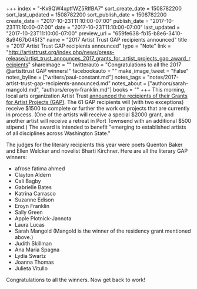 +++
index = "-Kx9QW4xptfWZ5RIfBA7"
sort_create_date = 1508782200
sort_last_updated = 1508782200
sort_publish_date = 1508782200
create_date = "2017-10-23T11:10:00-07:00"
publish_date = "2017-10-23T11:10:00-07:00"
date = "2017-10-23T11:10:00-07:00"
last_updated = "2017-10-23T11:10:00-07:00"
preview_url = "659fe638-fb15-b8e6-3410-8a9467b045f3"
name = "2017 Artist Trust GAP recipients announced"
title = "2017 Artist Trust GAP recipients announced"
type = "Note"
link = "http://artisttrust.org/index.php/news/press-release/artist_trust_announces_2017_grants_for_artist_projects_gap_award_recipients"
shareimage = ""
twitterauto = "Congratulations to all the 2017 @artisttrust GAP winners!"
facebookauto = ""
make_image_tweet = "False"
notes_byline = ["writers/paul-constant.md"]
notes_tags = "notes/2017-artist-trust-gap-recipients-announced.md"
notes_about = ["authors/sarah-mangold.md", "authors/eroyn-franklin.md"]
books = ""
+++
This morning, local arts organization Artist Trust [announced the recipients of their Grants for Artist Projects (GAP)](http://artisttrust.org/index.php/news/press-release/artist_trust_announces_2017_grants_for_artist_projects_gap_award_recipients). The 61 GAP recipients will (with two exceptions) receive $1500 to complete or further the work on projects that are currently in process. (One of the artists will receive a special $2000 grant, and another artist will receive a retreat in Port Townsend with an additional $500 stipend.) The award is intended to benefit "emerging to established artists of all disciplines across Washington State."

The judges for the literary recipients this year were poets Quenton Baker and Ellen Welcker and novelist Bharti Kirchner. Here are all the literary GAP winners:

* afrose fatima ahmed
* Clayton Aldern
* Cali Bagby
* Gabrielle Bates
* Katrina Carrasco
* Suzanne Edison
* Eroyn Franklin
* Sally Green
* Apple Plotnick-Jannota
* Laura Lucas
* Sarah Mangold (Mangold is the winner of the residency grant mentioned above.)
* Judith Skillman
* Ana Maria Spagna
* Lydia Swartz
* Joanna Thomas
* Julieta Vitullo

Congratulations to all the winners. Now get back to work!